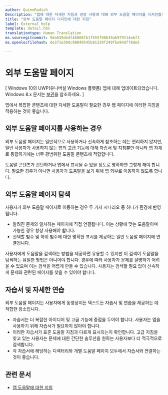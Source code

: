 ```yaml
---
author: QuinnRadich
Description: "앱에 대한 자세한 지침과 권장 사항에 대해 외부 도움말 페이지를 디자인합니다."
title: "외부 도움말 페이지 디자인에 대한 지침"
label: External help
template: detail.hbs
translationtype: Human Translation
ms.sourcegitcommit: 9da639dedf46068fb1f555f90b39ab979114ebf3
ms.openlocfilehash: de371e39dc98049545b81329f240fbe94df78de5

---
```


# 외부 도움말 페이지

\[ Windows 10의 UWP(유니버설 Windows 플랫폼) 앱에 대해 업데이트되었습니다. Windows 8.x 문서는 [보관](http://go.microsoft.com/fwlink/p/?linkid=619132)을 참조하세요. \]

앱에서 복잡한 콘텐츠에 대한 자세한 도움말이 필요한 경우 웹 페이지에 이러한 지침을 적용하는 것이 좋습니다.

## <span id="when_to_use_external_help_pages"></span><span id="WHEN_TO_USE_EXTERNAL_HELP_PAGES"></span>외부 도움말 페이지를 사용하는 경우

외부 도움말 페이지는 일반적으로 사용하거나 신속하게 참조하는 데는 편리하지 않지만, 일반 사용자가 사용하지 않는 앱의 고급 기능에 대해 자습서 및 지침뿐만 아니라 앱 자체로 통합하기에는 너무 광범위한 도움말 콘텐츠에 적합합니다.

도움말 콘텐츠가 간단하거나 앱에서 표시될 수 있을 정도로 명확하면 그렇게 해야 합니다. 필요한 경우가 아니면 사용자가 도움말을 보기 위해 앱 외부로 이동하지 않도록 합니다.

## <span id="navigating_external_help_pages"></span><span id="NAVIGATING_EXTERNAL_HELP_PAGES"></span>외부 도움말 페이지 탐색

사용자가 외부 도움말 페이지로 이동하는 경우 두 가지 시나리오 중 하나가 환경에 반영됩니다.
-   알려진 문제와 일치하는 페이지에 직접 연결됩니다. 이는 상황에 맞는 도움말이며 가능한 경우 항상 사용해야 합니다.
-   선택할 범주 및 하위 범주에 대한 명확한 표시를 제공하는 일반 도움말 페이지에 연결됩니다.

사용자에게 도움말을 검색하는 방법을 제공하면 유용할 수 있지만 이 검색이 도움말을 탐색하는 유일한 방법은 아니어야 합니다. 경우에 따라 사용자가 문제를 설명하기 어려울 수 있으며 이는 검색을 어렵게 만들 수 있습니다. 사용자는 검색할 필요 없이 신속하게 문제와 관련된 페이지를 찾을 수 있어야 합니다.

## <span id="tutorials_and_detailed_walkthroughs"></span><span id="TUTORIALS_AND_DETAILED_WALKTHROUGHS"></span>자습서 및 자세한 연습

외부 도움말 페이지는 사용자에게 동영상이든 텍스트든 자습서 및 연습을 제공하는 데 적합한 장소입니다.
-   자습서는 더 복잡한 아이디어 및 고급 기능에 중점을 두어야 합니다. 사용자는 앱을 사용하기 위해 자습서가 필요하지 않아야 합니다.
-   이러한 자습서가 표준 도움말 지침과 다르게 표시되는지 확인합니다. 고급 지침을 찾고 있는 사용자는 문제에 대한 간단한 솔루션을 원하는 사용자보다 더 적극적으로 검색합니다.
-   각 자습서에 해당하는 디렉터리와 개별 도움말 페이지 모두에서 자습서와 연결하는 것이 좋습니다.

## <span id="related_topics"></span>관련 문서

* [앱 도움말에 대한 지침](guidelines-for-app-help.md)



<!--HONumber=Aug16_HO3-->


